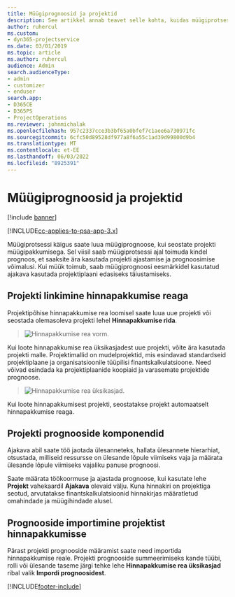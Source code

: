 ```yaml
---
title: Müügiprognoosid ja projektid
description: See artikkel annab teavet selle kohta, kuidas müügiprotsessis ajakava ja prognoose ära kasutada.
author: ruhercul
ms.custom:
- dyn365-projectservice
ms.date: 03/01/2019
ms.topic: article
ms.author: ruhercul
audience: Admin
search.audienceType:
- admin
- customizer
- enduser
search.app:
- D365CE
- D365PS
- ProjectOperations
ms.reviewer: johnmichalak
ms.openlocfilehash: 957c2337cce3b3bf65a0bfef7c1aee6a730971fc
ms.sourcegitcommit: 6cfc50d89528df977a8f6a55c1ad39d99800d9b4
ms.translationtype: MT
ms.contentlocale: et-EE
ms.lasthandoff: 06/03/2022
ms.locfileid: "8925391"
---
```

# <a name="sales-estimates-and-projects"></a>Müügiprognoosid ja projektid

[!include [banner](../includes/psa-now-project-operations.md)]

[!INCLUDE[cc-applies-to-psa-app-3.x](../includes/cc-applies-to-psa-app-3x.md)]

Müügiprotsessi käigus saate luua müügiprognoose, kui seostate projekti müügipakkumisega. Sel viisil saab müügiprotsessi ajal toimuda kindel prognoos, et saaksite ära kasutada projekti ajastamise ja prognoosimise võimalusi. Kui müük toimub, saab müügiprognoosi eesmärkidel kasutatud ajakava kasutada projektiplaani edasiseks täiustamiseks.

## <a name="linking-a-project-to-a-quote-line"></a>Projekti linkimine hinnapakkumise reaga

Projektipõhise hinnapakkumise rea loomisel saate luua uue projekti või seostada olemasoleva projekti lehel **Hinnapakkumise rida**. 

> ![Hinnapakkumise rea vorm.](media/project-8.png)
 
Kui loote hinnapakkumise rea üksikasjadest uue projekti, võite ära kasutada projekti malle. Projektimallid on mudelprojektid, mis esindavad standardseid projektiplaane ja organisatsioonile tüüpilisi finantskalkulatsioone. Need võivad esindada ka projektiplaanide koopiaid ja varasemate projektide prognoose.

> ![Hinnapakkumise rea üksikasjad.](media/project-9.png)
  
Kui loote hinnapakkumisest projekti, seostatakse projekt automaatselt hinnapakkumise reaga.

## <a name="components-of-estimates-in-a-project"></a>Projekti prognooside komponendid

Ajakava abil saate töö jaotada ülesanneteks, hallata ülesannete hierarhiat, otsustada, milliseid ressursse on ülesande lõpule viimiseks vaja ja määrata ülesande lõpule viimiseks vajaliku panuse prognoosi.

Saate määrata töökoormuse ja ajastada prognoose, kui kasutate lehe **Projekt** vahekaardil **Ajakava** olevaid välju. Kuna hinnakiri on projektiga seotud, arvutatakse finantskalkulatsioonid hinnakirjas määratletud omahindade ja müügihindade alusel.

## <a name="importing-estimates-from-a-project-into-a-quote"></a>Prognooside importimine projektist hinnapakkumisse

Pärast projekti prognooside määramist saate need importida hinnapakkumise reale. Projekti prognooside summeerimiseks kande tüübi, rolli või ülesande taseme järgi tehke lehe **Hinnapakkumise rea üksikasjad** ribal valik **Impordi prognoosidest**.


[!INCLUDE[footer-include](../includes/footer-banner.md)]
